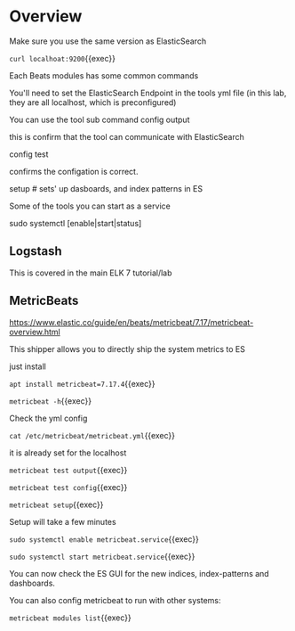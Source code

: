 # Overview

Make sure you use the same version as ElasticSearch

`curl localhoat:9200`{{exec}}

Each Beats modules has some common commands


You'll need to set the ElasticSearch Endpoint in the tools yml file (in this lab, they are all localhost, which is preconfigured)

You can use the tool sub command <toolName>  config output

this is confirm that the tool can communicate with ElasticSearch

<toolName> config test

confirms the configation is correct.

<toolname>  setup   # sets' up dasboards, and index patterns in ES

Some of the tools you can start as a service

sudo systemctl [enable|start|status] 





## Logstash

This is covered in the main ELK 7 tutorial/lab

## MetricBeats

https://www.elastic.co/guide/en/beats/metricbeat/7.17/metricbeat-overview.html

This shipper allows you to directly ship the system metrics to ES

just install

`apt install metricbeat=7.17.4`{{exec}}

`metricbeat -h`{{exec}}

Check the yml config

`cat /etc/metricbeat/metricbeat.yml`{{exec}}

it is already set for the localhost

`metricbeat test output`{{exec}}

`metricbeat test config`{{exec}}

`metricbeat setup`{{exec}}  

Setup will take a few minutes

`sudo systemctl enable metricbeat.service`{{exec}}

`sudo systemctl start metricbeat.service`{{exec}}

You can now check the ES GUI for the new indices, index-patterns and dashboards.

You can also config metricbeat to run with other systems:

`metricbeat modules list`{{exec}}


